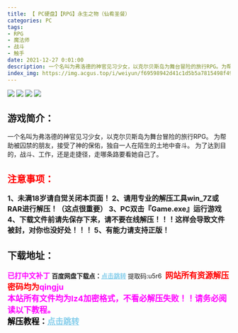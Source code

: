 ```yaml
---
title: 【 PC硬盘】【RPG】永生之物（仙肴圣餐）
categories: PC
tags:
- RPG
- 魔法师
- 战斗
- 触手
date: 2021-12-27 0:01:00
description: 一个名叫为弗洛德的神官见习少女，以克尔贝斯岛为舞台冒险的旅行RPG。为帮助被囚禁的朋友，接受了神的保佑，独自一人在陌生的土地中奋斗。为了达到目的，战斗、工作，还是走捷径，走哪条路要看她自己了。
index_img: https://img.acgus.top/i/weiyun/f69598942d41c1d5b5a7815498f4930f06dcbdc29c9cefc7595a718ee87b728d572a72686770187573d8fa90343726b1.webp
---
```

![](https://img.acgus.top/i/weiyun/f69598942d41c1d5b5a7815498f4930f06dcbdc29c9cefc7595a718ee87b728d572a72686770187573d8fa90343726b1.webp)
![](https://img.acgus.top/i/weiyun/d5956ca4f0cbd403ec98dedf7f8e8ea0577e83e206123a7511921fd7796f65cc9a25ae747eb8dfdcac50b6f6630e8d3c.webp)
![](https://img.acgus.top/i/weiyun/a5b9fa6654f9d23d9096a74fa5445e6e89cebff11d5640de96a7883fe633972e4fa7ee121642154b1aec29aa14dd5ca6.webp)
![](https://img.acgus.top/i/weiyun/f1ff165ea1746227c0c78477ad1fc78382138ad15530e5dddcb4a93d8b4fbdc7ec75993d285b45cba5c1c997d0ea46b2.webp)
## 游戏简介：
一个名叫为弗洛德的神官见习少女，以克尔贝斯岛为舞台冒险的旅行RPG。
为帮助被囚禁的朋友，接受了神的保佑，独自一人在陌生的土地中奋斗。
为了达到目的，战斗、工作，还是走捷径，走哪条路要看她自己了。
<br>




## <font color=#FF0000 >注意事项：</font>
<font size=3><b>1、未满18岁请自觉关闭本页面！
2、请用专业的解压工具win_7Z或RAR进行解压！（这点很重要）
3、PC双击『Game.exe』运行游戏
4、下载文件前请先保存下来，请不要在线解压！！！这样会导致文件被封，对你也没好处！！！
5、有能力请支持正版！</b></font>

## 下载地址：
<font color=#FF00FF size=3><b>已打中文补丁</b></font>
<b>百度网盘下载点：</b><a href="https://pan.baidu.com/s/1uFeoq4vfXBTU02jLAWl8Ww?pwd=u5r6" style="color: #87CEEB;"><b>点击跳转</b></a> 提取码:u5r6
<a style="padding: 0" href="https://post.qingju.org/AD/"><img style="max-width:100%" src="https://img.acgus.top/i/2024/07/478f689b8021d8d499ab43d21acf137a.gif" alt=""></a>
<b><font color=#FF0000 size=4>网站所有资源解压密码均为</b></font><b><font color=#FF00FF size=4>qingju</font><font color=#FF0000 ></font></b><br><b><font color=#FF00FF size=4>本站所有文件均为lz4加密格式，不看必解压失败！！请务必阅读以下教程。</b></font><br><b><font color=#000 size=4>解压教程：</b><a href="https://post.qingju.org/tutorial/000/" style="color: #87CEEB;"><b>点击跳转</b></a>
